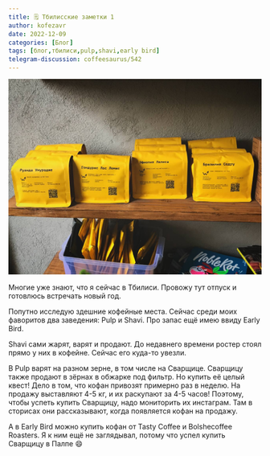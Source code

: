 ```yaml
---
title: 🗒 Тбилисские заметки 1
author: kofezavr
date: 2022-12-09
categories: [Блог]
tags: [блог,тбилиси,pulp,shavi,early bird]
telegram-discussion: coffeesaurus/542
--- 
```

![Тбилисские заметки 1](/assets/img/posts/22/12/tbilisi-blog-1.jpg)

Многие уже знают, что я сейчас в Тбилиси. Провожу тут отпуск и готовлюсь встречать новый год.

Попутно исследую здешние кофейные места. Сейчас среди моих фаворитов два заведения: Pulp и Shavi. Про запас ещё имею ввиду Early Bird.

Shavi сами жарят, варят и продают. До недавнего времени ростер стоял прямо у них в кофейне. Сейчас его куда-то увезли.

В Pulp варят на разном зерне, в том числе на Сварщице. Сварщицу также продают в зёрнах в обжарке под фильтр. Но купить её целый квест! Дело в том, что кофан привозят примерно раз в неделю. На продажу выставляют 4-5 кг, и их раскупают за 4-5 часов! Поэтому, чтобы успеть купить Сварщицу, надо мониторить их инстаграм. Там в сторисах они рассказывают, когда появляется кофан на продажу. 

А в Early Bird можно купить кофан от Tasty Coffee и Bolshecoffee Roasters. Я к ним ещё не заглядывал, потому что успел купить Сварщицу в Палпе 😄